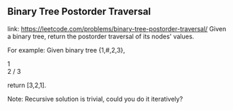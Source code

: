 ## Binary Tree Postorder Traversal 
link: <https://leetcode.com/problems/binary-tree-postorder-traversal/>
Given a binary tree, return the postorder traversal of its nodes' values.


For example:
Given binary tree {1,#,2,3},

   1
    \
     2
    /
   3



return [3,2,1].


Note: Recursive solution is trivial, could you do it iteratively?